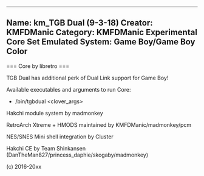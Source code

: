 -----------------------
Name: km_TGB Dual (9-3-18)
Creator: KMFDManic
Category: KMFDManic Experimental Core Set
Emulated System: Game Boy/Game Boy Color
-----------------------
=== Core by libretro ===

TGB Dual has additional perk of Dual Link support for Game Boy!

Available executables and arguments to run Core:
- /bin/tgbdual <rom> <clover_args>

Hakchi module system by madmonkey

RetroArch Xtreme + HMODS maintained by KMFDManic/madmonkey/pcm

NES/SNES Mini shell integration by Cluster

Hakchi CE by Team Shinkansen (DanTheMan827/princess_daphie/skogaby/madmonkey)

(c) 2016-20xx
